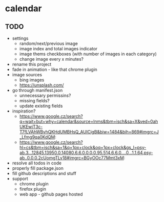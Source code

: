 # calendar

## TODO

* settings
  * random/next/previous image
  * image index and total images indicator
  * image thems checkboxes (with number of images in each category)
  * change image every x minutes?
* rename this project
* fade in animation - like that chrome plugin
* image sources
  * bing images
  * https://unsplash.com/
* go through manifest.json
  * unnecessary permissins?
  * missing fields?
  * update existing fields
* inspiration?
  * https://www.google.cz/search?q=wait+but+why+calendar&source=lnms&tbm=isch&sa=X&ved=0ahUKEwiT3c-T7fLVAhWBvhQKHdUMBHsQ_AUICigB&biw=1484&bih=869#imgrc=J_Lfmg9qa0KdQM:
  * https://www.google.cz/search?hl=cs&tbm=isch&sa=1&q=1px+clock&oq=1px+clock&gs_l=psy-ab.3...12845.13950.0.14080.6.6.0.0.0.0.95.514.6.6.0....0...1.1.64.psy-ab..0.0.0.2cUomgTLv18#imgrc=BGyOOc77Mmt3xM:
* resolve all todos in code
* properly fill package.json
* fill github descriptions and stuff
* support
  * chrome plugin
  * firefox plugin
  * web app - github pages hosted
